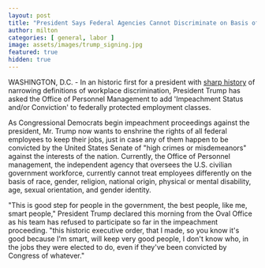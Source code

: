 ```yaml
---
layout: post
title: "President Says Federal Agencies Cannot Discriminate on Basis of Impeachment Status"
author: milton
categories: [ general, labor ]
image: assets/images/trump_signing.jpg
featured: true
hidden: true
---
```


WASHINGTON, D.C. - In an historic first for a president with [sharp history](https://www.huffpost.com/entry/trump-administration-supreme-court-transgender-workers_n_5d57254be4b056fafd0be1aa) of narrowing definitions of workplace discrimination, President Trump has asked the Office of Personnel Management to add 'Impeachment Status and/or Conviction' to federally protected employment classes.

As Congressional Democrats begin impeachment proceedings against the president, Mr. Trump now wants to enshrine the rights of all federal employees to keep their jobs, just in case any of them happen to be convicted by the United States Senate of "high crimes or misdemeanors" against the interests of the nation. Currently, the Office of Personnel management, the independent agency that oversees the U.S. civilian government workforce, currently cannot treat employees differently on the basis of race, gender, religion, national origin, physical or mental disability, age, sexual orientation, and gender identity.

"This is good step for people in the government, the best people, like me, smart people," President Trump declared this morning from the Oval Office as his team has refused to participate so far in the impeachment proceeding. "this historic executive order, that I made, so you know it's good because I'm smart, will keep very good people, I don't know who, in the jobs they were elected to do, even if they've been convicted by Congress of whatever."